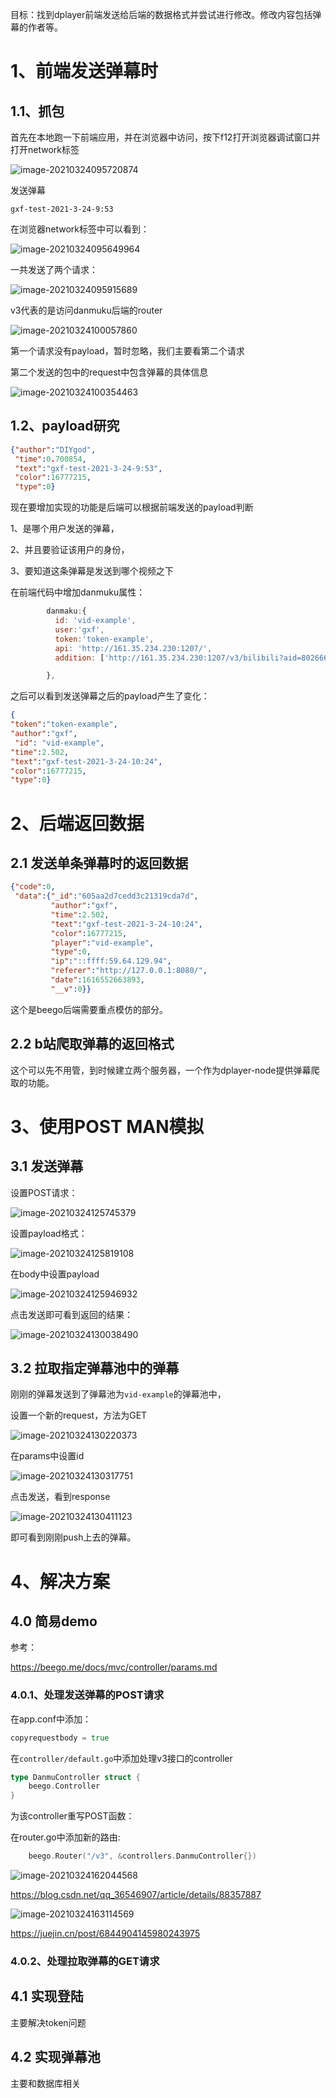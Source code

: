 目标：找到dplayer前端发送给后端的数据格式并尝试进行修改。修改内容包括弹幕的作者等。

# 1、前端发送弹幕时

## 1.1、抓包

首先在本地跑一下前端应用，并在浏览器中访问，按下f12打开浏览器调试窗口并打开network标签

![image-20210324095720874](https://cdn.jsdelivr.net/gh/Brook1711/fig_for_blog/img/image-20210324095720874.png)

发送弹幕

```
gxf-test-2021-3-24-9:53
```

在浏览器network标签中可以看到：

![image-20210324095649964](https://cdn.jsdelivr.net/gh/Brook1711/fig_for_blog/img/image-20210324095649964.png)

一共发送了两个请求：

![image-20210324095915689](https://cdn.jsdelivr.net/gh/Brook1711/fig_for_blog/img/image-20210324095915689.png)

v3代表的是访问danmuku后端的router

![image-20210324100057860](https://cdn.jsdelivr.net/gh/Brook1711/fig_for_blog/img/image-20210324100057860.png)

第一个请求没有payload，暂时忽略，我们主要看第二个请求

第二个发送的包中的request中包含弹幕的具体信息

![image-20210324100354463](https://cdn.jsdelivr.net/gh/Brook1711/fig_for_blog/img/image-20210324100354463.png)

## 1.2、payload研究

```json
{"author":"DIYgod",
 "time":0.700854,
 "text":"gxf-test-2021-3-24-9:53",
 "color":16777215,
 "type":0}
```

现在要增加实现的功能是后端可以根据前端发送的payload判断

1、是哪个用户发送的弹幕，

2、并且要验证该用户的身份，

3、要知道这条弹幕是发送到哪个视频之下

在前端代码中增加danmuku属性：

```js
        danmaku:{
          id: 'vid-example',
          user:'gxf',
          token:'token-example',
          api: 'http://161.35.234.230:1207/',
          addition: ['http://161.35.234.230:1207/v3/bilibili?aid=80266688&cid=137358410']

        },
```

之后可以看到发送弹幕之后的payload产生了变化：

```json
{
"token":"token-example",
"author":"gxf",
 "id": "vid-example",
"time":2.502,
"text":"gxf-test-2021-3-24-10:24",
"color":16777215,
"type":0}

```



# 2、后端返回数据

## 2.1 发送单条弹幕时的返回数据

```json
{"code":0,
 "data":{"_id":"605aa2d7cedd3c21319cda7d",
         "author":"gxf",
         "time":2.502,
         "text":"gxf-test-2021-3-24-10:24",
         "color":16777215,
         "player":"vid-example",
         "type":0,
         "ip":"::ffff:59.64.129.94",
         "referer":"http://127.0.0.1:8080/",
         "date":1616552663893,
         "__v":0}}
```

这个是beego后端需要重点模仿的部分。

## 2.2 b站爬取弹幕的返回格式

这个可以先不用管，到时候建立两个服务器，一个作为dplayer-node提供弹幕爬取的功能。



# 3、使用POST MAN模拟

## 3.1 发送弹幕

设置POST请求：

![image-20210324125745379](https://cdn.jsdelivr.net/gh/Brook1711/fig_for_blog/img/image-20210324125745379.png)

设置payload格式：

![image-20210324125819108](https://cdn.jsdelivr.net/gh/Brook1711/fig_for_blog/img/image-20210324125819108.png)

在body中设置payload

![image-20210324125946932](https://cdn.jsdelivr.net/gh/Brook1711/fig_for_blog/img/image-20210324125946932.png)

点击发送即可看到返回的结果：

![image-20210324130038490](https://cdn.jsdelivr.net/gh/Brook1711/fig_for_blog/img/image-20210324130038490.png)

## 3.2 拉取指定弹幕池中的弹幕

刚刚的弹幕发送到了弹幕池为`vid-example`的弹幕池中，

设置一个新的request，方法为GET

![image-20210324130220373](https://cdn.jsdelivr.net/gh/Brook1711/fig_for_blog/img/image-20210324130220373.png)

在params中设置id

![image-20210324130317751](https://cdn.jsdelivr.net/gh/Brook1711/fig_for_blog/img/image-20210324130317751.png)

点击发送，看到response

![image-20210324130411123](https://cdn.jsdelivr.net/gh/Brook1711/fig_for_blog/img/image-20210324130411123.png)

即可看到刚刚push上去的弹幕。



# 4、解决方案

## 4.0 简易demo

参考：

https://beego.me/docs/mvc/controller/params.md

### 4.0.1、处理发送弹幕的POST请求

在app.conf中添加：

```go
copyrequestbody = true
```

在`controller/default.go`中添加处理v3接口的controller

```go
type DanmuController struct {
	beego.Controller
}
```

为该controller重写POST函数：


在router.go中添加新的路由:

```go
	beego.Router("/v3", &controllers.DanmuController{})
```

![image-20210324162044568](https://cdn.jsdelivr.net/gh/Brook1711/fig_for_blog/img/image-20210324162044568.png)

https://blog.csdn.net/qq_36546907/article/details/88357887



![image-20210324163114569](https://cdn.jsdelivr.net/gh/Brook1711/fig_for_blog/img/image-20210324163114569.png)



https://juejin.cn/post/6844904145980243975



### 4.0.2、处理拉取弹幕的GET请求

## 4.1 实现登陆

主要解决token问题



## 4.2 实现弹幕池

主要和数据库相关









